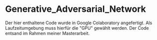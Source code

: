 # Generative_Adversarial_Network
Der hier enthaltene Code wurde in Google Colaboratory angefertigt. Als Laufzeitumgebung muss hierfür die "GPU" gewählt werden. Der Code entsand im Rahmen meiner Masterarbeit.
